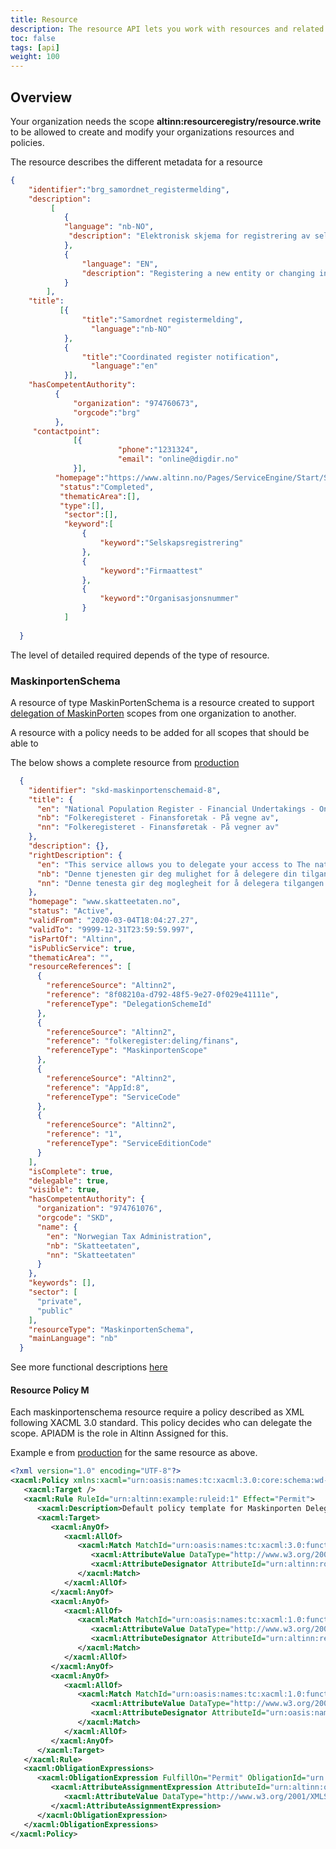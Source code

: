 ```yaml
---
title: Resource
description: The resource API lets you work with resources and related policies.
toc: false
tags: [api]
weight: 100
---
```


## Overview

Your organization needs the scope **altinn:resourceregistry/resource.write**
to be allowed to create and modify your organizations resources and policies. 


The resource describes the different metadata for a resource

```json
{
    "identifier":"brg_samordnet_registermelding",
    "description": 
         [
            {
            "language": "nb-NO",
             "description": "Elektronisk skjema for registrering av selskap" 
            },
            {
                "language": "EN",
                "description": "Registering a new entity or changing information regarding an existing entity" 
            }
        ],
    "title": 
           [{
                "title":"Samordnet registermelding",
                  "language":"nb-NO"
            },
            {
                "title":"Coordinated register notification",
                  "language":"en"
            }],
    "hasCompetentAuthority":
          {
              "organization": "974760673",
              "orgcode":"brg"
          },
     "contactpoint": 
              [{
                        "phone":"1231324",
                        "email": "online@digdir.no"
              }],
          "homepage":"https://www.altinn.no/Pages/ServiceEngine/Start/StartService.aspx?ServiceEditionCode=1&ServiceCode=3498&M=SP&DontChooseReportee=true&O=personal",
           "status":"Completed", 
           "thematicArea":[],
           "type":[],
            "sector":[],
            "keyword":[
                {
                    "keyword":"Selskapsregistrering"
                },
                {
                    "keyword":"Firmaattest"
                },
                {
                    "keyword":"Organisasjonsnummer"
                }
            ]          
  
  }
```

The level of detailed required depends of the type of resource.

### MaskinportenSchema

A resource of type MaskinPortenSchema is a resource created to support [delegation of MaskinPorten](https://altinn.github.io/docs/utviklingsguider/api-delegering/tilgangsstyrer/) scopes from one organization to another. 

A resource with a policy needs to be added for all scopes that should be able to 

The below shows a complete resource from [production](https://platform.altinn.no/resourceregistry/api/v1/resource/skd-maskinportenschemaid-8/)


```json
  {
    "identifier": "skd-maskinportenschemaid-8",
    "title": {
      "en": "National Population Register - Financial Undertakings - On behalf of",
      "nb": "Folkeregisteret - Finansforetak - På vegne av",
      "nn": "Folkeregisteret - Finansføretak - På vegner av"
    },
    "description": {},
    "rightDescription": {
      "en": "This service allows you to delegate your access to The national Population Register information to a provider. Once the delegation has been completed, the provider will be notified that they can use the services available within the rights",
      "nb": "Denne tjenesten gir deg mulighet for å delegere din tilgang til folkeregisteropplysninger til en  leverandør. Når delegeringen er utført, vil leverandøren motta melding om at de på vegne av din virksomhet kan benyttet de tjenester som er ti",
      "nn": "Denne tenesta gir deg moglegheit for å delegera tilgangen din til folkeregisteropplysningar til ein leverandør. Når delegeringen er utførte, vil leverandøren få melding om at dei på vegner av verksemda di kan nytta dei tenestene som er tilg"
    },
    "homepage": "www.skatteetaten.no",
    "status": "Active",
    "validFrom": "2020-03-04T18:04:27.27",
    "validTo": "9999-12-31T23:59:59.997",
    "isPartOf": "Altinn",
    "isPublicService": true,
    "thematicArea": "",
    "resourceReferences": [
      {
        "referenceSource": "Altinn2",
        "reference": "8f08210a-d792-48f5-9e27-0f029e41111e",
        "referenceType": "DelegationSchemeId"
      },
      {
        "referenceSource": "Altinn2",
        "reference": "folkeregister:deling/finans",
        "referenceType": "MaskinportenScope"
      },
      {
        "referenceSource": "Altinn2",
        "reference": "AppId:8",
        "referenceType": "ServiceCode"
      },
      {
        "referenceSource": "Altinn2",
        "reference": "1",
        "referenceType": "ServiceEditionCode"
      }
    ],
    "isComplete": true,
    "delegable": true,
    "visible": true,
    "hasCompetentAuthority": {
      "organization": "974761076",
      "orgcode": "SKD",
      "name": {
        "en": "Norwegian Tax Administration",
        "nb": "Skatteetaten",
        "nn": "Skatteetaten"
      }
    },
    "keywords": [],
    "sector": [
      "private",
      "public"
    ],
    "resourceType": "MaskinportenSchema",
    "mainLanguage": "nb"
  }
  ```

See more functional descriptions [here](/en/authorization/what-do-you-get/resourceregistry/)


#### Resource Policy M

Each maskinportenschema resource require a policy described as XML following XACML 3.0 standard. This policy decides who can
delegate the scope. APIADM is the role in Altinn Assigned for this. 

Example e from [production](https://platform.altinn.no/resourceregistry/api/v1/resource/skd-maskinportenschemaid-8/policy/)
for the same resource as above.

```xml
<?xml version="1.0" encoding="UTF-8"?>
<xacml:Policy xmlns:xacml="urn:oasis:names:tc:xacml:3.0:core:schema:wd-17" xmlns:xsl="http://www.w3.org/2001/XMLSchema-instance" PolicyId="urn:altinn:example:delegationscheme:policyid:1" Version="1.0" RuleCombiningAlgId="urn:oasis:names:tc:xacml:3.0:rule-combining-algorithm:deny-overrides">
   <xacml:Target />
   <xacml:Rule RuleId="urn:altinn:example:ruleid:1" Effect="Permit">
      <xacml:Description>Default policy template for Maskinporten DelegationSchemes</xacml:Description>
      <xacml:Target>
         <xacml:AnyOf>
            <xacml:AllOf>
               <xacml:Match MatchId="urn:oasis:names:tc:xacml:3.0:function:string-equal-ignore-case">
                  <xacml:AttributeValue DataType="http://www.w3.org/2001/XMLSchema#string">APIADM</xacml:AttributeValue>
                  <xacml:AttributeDesignator AttributeId="urn:altinn:rolecode" Category="urn:oasis:names:tc:xacml:1.0:subject-category:access-subject" DataType="http://www.w3.org/2001/XMLSchema#string" MustBePresent="false" />
               </xacml:Match>
            </xacml:AllOf>
         </xacml:AnyOf>
         <xacml:AnyOf>
            <xacml:AllOf>
               <xacml:Match MatchId="urn:oasis:names:tc:xacml:1.0:function:string-equal">
                  <xacml:AttributeValue DataType="http://www.w3.org/2001/XMLSchema#string">skd-maskinportenschemaid-8</xacml:AttributeValue>
                  <xacml:AttributeDesignator AttributeId="urn:altinn:resource" Category="urn:oasis:names:tc:xacml:3.0:attribute-category:resource" DataType="http://www.w3.org/2001/XMLSchema#string" MustBePresent="false" />
               </xacml:Match>
            </xacml:AllOf>
         </xacml:AnyOf>
         <xacml:AnyOf>
            <xacml:AllOf>
               <xacml:Match MatchId="urn:oasis:names:tc:xacml:1.0:function:string-equal">
                  <xacml:AttributeValue DataType="http://www.w3.org/2001/XMLSchema#string">scopeaccess</xacml:AttributeValue>
                  <xacml:AttributeDesignator AttributeId="urn:oasis:names:tc:xacml:1.0:action:action-id" Category="urn:oasis:names:tc:xacml:3.0:attribute-category:action" DataType="http://www.w3.org/2001/XMLSchema#string" MustBePresent="false" />
               </xacml:Match>
            </xacml:AllOf>
         </xacml:AnyOf>
      </xacml:Target>
   </xacml:Rule>
   <xacml:ObligationExpressions>
      <xacml:ObligationExpression FulfillOn="Permit" ObligationId="urn:altinn:obligation:authenticationLevel1">
         <xacml:AttributeAssignmentExpression AttributeId="urn:altinn:obligation1-assignment1" Category="urn:altinn:minimum-authenticationlevel">
            <xacml:AttributeValue DataType="http://www.w3.org/2001/XMLSchema#integer">2</xacml:AttributeValue>
         </xacml:AttributeAssignmentExpression>
      </xacml:ObligationExpression>
   </xacml:ObligationExpressions>
</xacml:Policy>

```